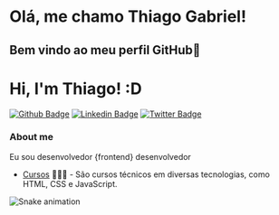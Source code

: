 # Olá, me chamo Thiago Gabriel!
## Bem vindo ao meu perfil GitHub👋

# Hi, I'm Thiago! :D

[![Github Badge](https://img.shields.io/badge/-Github-000?style=flat-square&logo=Github&logoColor=white&link=https://github.com/fagnerpsantos)](https://github.com/thiagogab)
[![Linkedin Badge](https://img.shields.io/badge/-LinkedIn-blue?style=flat-square&logo=Linkedin&logoColor=white&link=https://www.linkedin.com/in/fagnerpsantos/)](https://www.linkedin.com/in/thiagogabrieleduardo/)
[![Twitter Badge](https://img.shields.io/badge/-Twitter-1ca0f1?style=flat-square&labelColor=1ca0f1&logo=twitter&logoColor=white&link=https://twitter.com/fagnerpsantos)](https://twitter.com/th1gro)

### About me
Eu sou desenvolvedor {frontend} desenvolvedor 

- [Cursos](https://cursos.alura.com.br/user/thiestud) 👨🏼‍🏫 - São cursos técnicos em diversas tecnologias, como HTML, CSS e JavaScript.

![Snake animation](https://github.com/seu-usuário-aqui/seu-usuário-aqui/blob/output/github-contribution-grid-snake.svg)
          

